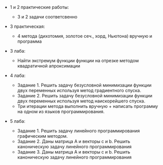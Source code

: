 - 1 и 2 практические работы:
	- 3 и 2 задачи соответсвенно

- 3 практическая:
	- 4 метода (дихотомия, золотое сеч., хорд, Ньютона) вручную и программа

- 3 лаба:
	- Найти экстремум функции функции на отрезке методом квадратичной апроксимации

- 4 лаба:
	- Задание 1. Решить задачу безусловной минимизации функции двух переменных используя метод градиентного спуска.
	- Задание 2. Решить задачу безусловной минимизации функции двух переменных используя метод наискорейшего спуска.
	- Три итерации метода выполнить вручную + написать программу на одном из языков программирования.

- 5 лаба:
	- Задание 1. Решить задачу линейного программирования графическим
методом.
	- Задание 2. Даны матрица А и векторы c и b. Решить каноническую задачу
линейного программирования
	- Задание 3. Даны матрица А и векторы c и b. Решить каноническую задачу
линейного программирования